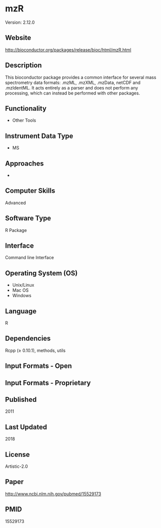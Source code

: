 # mzR
Version: 2.12.0

## Website
http://bioconductor.org/packages/release/bioc/html/mzR.html

## Description
This bioconductor package provides a common interface for several mass spectrometry data formats: .mzML, .mzXML, .mzData, netCDF and .mzIdentML. It acts entirely as a parser and does not perform any processing, which can instead be performed with other packages.

## Functionality
- Other Tools

## Instrument Data Type
- MS

## Approaches
-

## Computer Skills
Advanced

## Software Type
R Package

## Interface
Command line Interface

## Operating System (OS)
- Unix/Linux
- Mac OS
- Windows

## Language
R

## Dependencies
Rcpp (≥ 0.10.1), methods, utils

## Input Formats - Open

## Input Formats - Proprietary

## Published
2011

## Last Updated
2018

## License
Artistic-2.0

## Paper
http://www.ncbi.nlm.nih.gov/pubmed/15529173

## PMID
15529173
